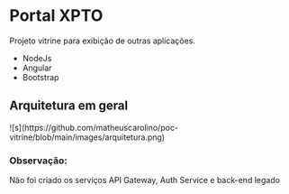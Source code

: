 # Portal XPTO
Projeto vitrine para exibição de outras aplicações.

<ul>
  <li>NodeJs</li>
  <li>Angular</li>
  <li>Bootstrap</li>
</ul>

<h2>Arquitetura em geral</h2>
![s](https://github.com/matheuscarolino/poc-vitrine/blob/main/images/arquitetura.png)

<h3>Observação:</h3>
Não foi criado os serviços API Gateway, Auth Service e back-end legado




